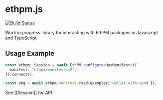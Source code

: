 ethpm.js
========

[![Build Status](https://travis-ci.org/ethpm/ethpm.js.svg?branch=master)](https://travis-ci.org/ethpm/ethpm.js)

Work in progress library for interacting with EthPM packages in
Javascript and TypeScript.

## Usage Example

```typescript
const ethpm: Session = await EthPM.configure<HasManifest>({
  manifest: "ethpm/manifest/v2",
}).connect();

const pkg = await ethpm.manifest.read(examples["wallet-with-send"]);
```

See [[Session]] for API

